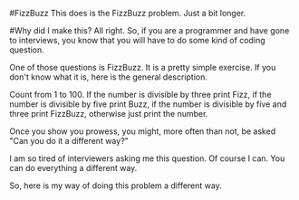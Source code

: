 #FizzBuzz
This does is the FizzBuzz problem.  Just a bit longer.

#Why did I make this?
All right.  So, if you are a programmer and have gone to interviews, you know that you will
have to do some kind of coding question.  

One of those questions is FizzBuzz.  It is a pretty simple exercise.  If you don't know what it is, here is the
general description.

Count from 1 to 100.  If the number is divisible by three print Fizz, if the number is divisible by five print Buzz,
if the number is divisible by five and three print FizzBuzz, otherwise just print the number.

Once you show you prowess, you might, more often than not, be asked "Can you do it a different way?"

I am so tired of interviewers asking me this question.  Of course I can.  You can do everything a different way.

So, here is my way of doing this problem a different way.

